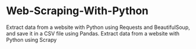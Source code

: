 # Web-Scraping-With-Python
Extract data from a website with Python using Requests and BeautifulSoup, and save it in a CSV file using Pandas.
Extract data from a website with Python using Scrapy
